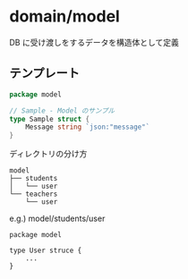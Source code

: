 # domain/model

DB に受け渡しをするデータを構造体として定義

## テンプレート

```go
package model

// Sample - Model のサンプル
type Sample struct {
	Message string `json:"message"`
}
```

ディレクトリの分け方

```
model
├── students
│   └── user
└── teachers
    └── user
```

e.g.) model/students/user

```
package model

type User struce {
	...
}
```
